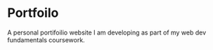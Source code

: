 # Portfoilo

A personal portifoilio website I am developing as part of my web dev fundamentals coursework.
